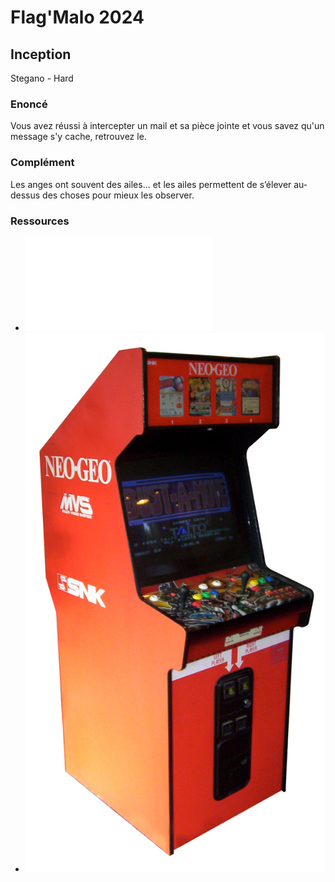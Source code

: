 # Flag'Malo 2024

## Inception

Stegano - Hard

### Enoncé

Vous avez réussi à intercepter un mail et sa pièce jointe et vous savez qu'un message s'y cache, retrouvez le.

### Complément

Les anges ont souvent des ailes... et les ailes permettent de s’élever au-dessus des choses pour mieux les observer.

### Ressources

- ![mail.pdf](mail.pdf)
- ![piecejointe.png](piecejointe.png)
